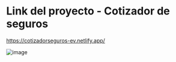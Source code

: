 # Link del proyecto - Cotizador de seguros
https://cotizadorseguros-ev.netlify.app/

![image](https://user-images.githubusercontent.com/27173859/152078972-feff977a-e3ec-4153-8590-75fe0b73ae47.png)

